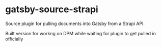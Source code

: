 # gatsby-source-strapi

Source plugin for pulling documents into Gatsby from a Strapi API.

Built version for workng on DPM while waiting for plugin to get pulled in officially
